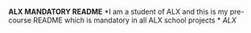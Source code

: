 **ALX MANDATORY README**
*I am a student of ALX and this is my pre-course README which is mandatory in all ALX school projects *
*ALX*